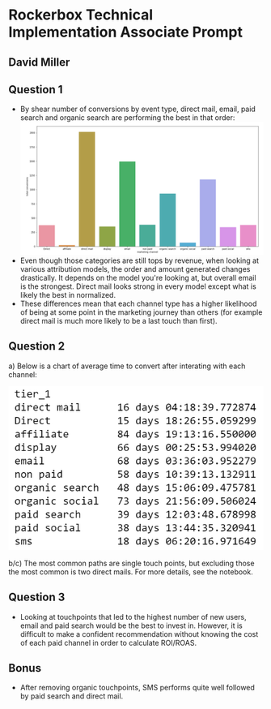 # Rockerbox Technical Implementation Associate Prompt
## David Miller

## Question 1
* By shear number of conversions by event type, direct mail, email, paid search and organic search are performing the best in that order:
![](convs_by_channel.PNG)
* Even though those categories are still tops by revenue, when looking at various attribution models, the order and amount generated changes drastically. It depends on the model you're looking at, but overall email is the strongest. Direct mail looks strong in every model except what is likely the best in normalized.
* These differences mean that each channel type has a higher likelihood of being at some point in the marketing journey than others (for example direct mail is much more likely to be a last touch than first).

## Question 2
a) Below is a chart of average time to convert after interating with each channel:

![](conv_time_by_channel.PNG)

b/c) The most common paths are single touch points, but excluding those the most common is two direct mails. For more details, see the notebook.

## Question 3
* Looking at touchpoints that led to the highest number of new users, email and paid search would be the best to invest in. However, it is difficult to make a confident recommendation without knowing the cost of each paid channel in order to calculate ROI/ROAS.

## Bonus
* After removing organic touchpoints, SMS performs quite well followed by paid search and direct mail.
